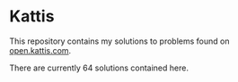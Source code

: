 # Kattis

This repository contains my solutions to problems found on [open.kattis.com](http://open.kattis.com).

There are currently 64 solutions contained here.
